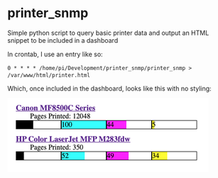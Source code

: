 # printer_snmp
Simple python script to query basic printer data and output an HTML snippet to be included in a dashboard

In crontab, I use an entry like so:
```
0 * * * * /home/pi/Development/printer_snmp/printer_snmp > /var/www/html/printer.html
```

Which, once included in the dashboard, looks like this with no styling:

![Example graphic](example.png)
